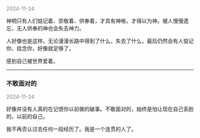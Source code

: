 
<span style="color: gray;">2024-11-24</span>

神明只有人们惦记着、崇敬着、供奉着，才具有神格，才得以为神。被人慢慢遗忘，无人供奉的神也会失去神力。

人好像也是这样。无论漫漫长路中得到了什么，失去了什么，最后仍然会有人惦记你、挂念你，好像就足够了。

感到自己被世界爱着。

---
<h3>不敢面对的</h3>
<span style="color: gray;">2024-11-24</span>

好像并没有人真的在记恨你以前做的破事。不敢面对的，始终是怕让现在自己丢脸的，以前的自己。

我不再否认过去任何一段经历了。我是一个连贯的人了。